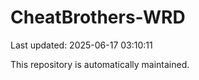# CheatBrothers-WRD

Last updated: 2025-06-17 03:10:11

This repository is automatically maintained.
